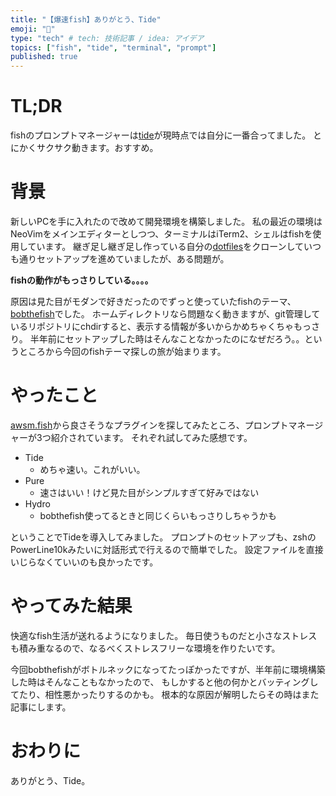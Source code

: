 ```yaml
---
title: "【爆速fish】ありがとう、Tide"
emoji: "📘"
type: "tech" # tech: 技術記事 / idea: アイデア
topics: ["fish", "tide", "terminal", "prompt"]
published: true
---
```


# TL;DR

fishのプロンプトマネージャーは[tide](https://github.com/IlanCosman/tide)が現時点では自分に一番合ってました。
とにかくサクサク動きます。おすすめ。

# 背景

新しいPCを手に入れたので改めて開発環境を構築しました。
私の最近の環境はNeoVimをメインエディターとしつつ、ターミナルはiTerm2、シェルはfishを使用しています。
継ぎ足し継ぎ足し作っている自分の[dotfiles](https://github.com/aiirononeko/dotfiles)をクローンしていつも通りセットアップを進めていましたが、ある問題が。

**fishの動作がもっさりしている。。。。**

原因は見た目がモダンで好きだったのでずっと使っていたfishのテーマ、[bobthefish](https://github.com/oh-my-fish/theme-bobthefish)でした。
ホームディレクトリなら問題なく動きますが、git管理しているリポジトリにchdirすると、表示する情報が多いからかめちゃくちゃもっさり。
半年前にセットアップした時はそんなことなかったのになぜだろう。。というところから今回のfishテーマ探しの旅が始まります。

# やったこと

[awsm.fish](https://github.com/jorgebucaran/awsm.fish)から良さそうなプラグインを探してみたところ、プロンプトマネージャーが3つ紹介されています。
それぞれ試してみた感想です。
- Tide
    - めちゃ速い。これがいい。
- Pure
    - 速さはいい！けど見た目がシンプルすぎて好みではない
- Hydro
    - bobthefish使ってるときと同じくらいもっさりしちゃうかも

ということでTideを導入してみました。
プロンプトのセットアップも、zshのPowerLine10kみたいに対話形式で行えるので簡単でした。
設定ファイルを直接いじらなくていいのも良かったです。

# やってみた結果

快適なfish生活が送れるようになりました。
毎日使うものだと小さなストレスも積み重なるので、なるべくストレスフリーな環境を作りたいです。

今回bobthefishがボトルネックになってたっぽかったですが、半年前に環境構築した時はそんなこともなかったので、
もしかすると他の何かとバッティングしてたり、相性悪かったりするのかも。
根本的な原因が解明したらその時はまた記事にします。

# おわりに

ありがとう、Tide。
